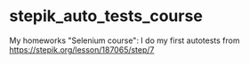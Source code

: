 # stepik_auto_tests_course
My homeworks "Selenium course":
I do my first autotests from https://stepik.org/lesson/187065/step/7 
